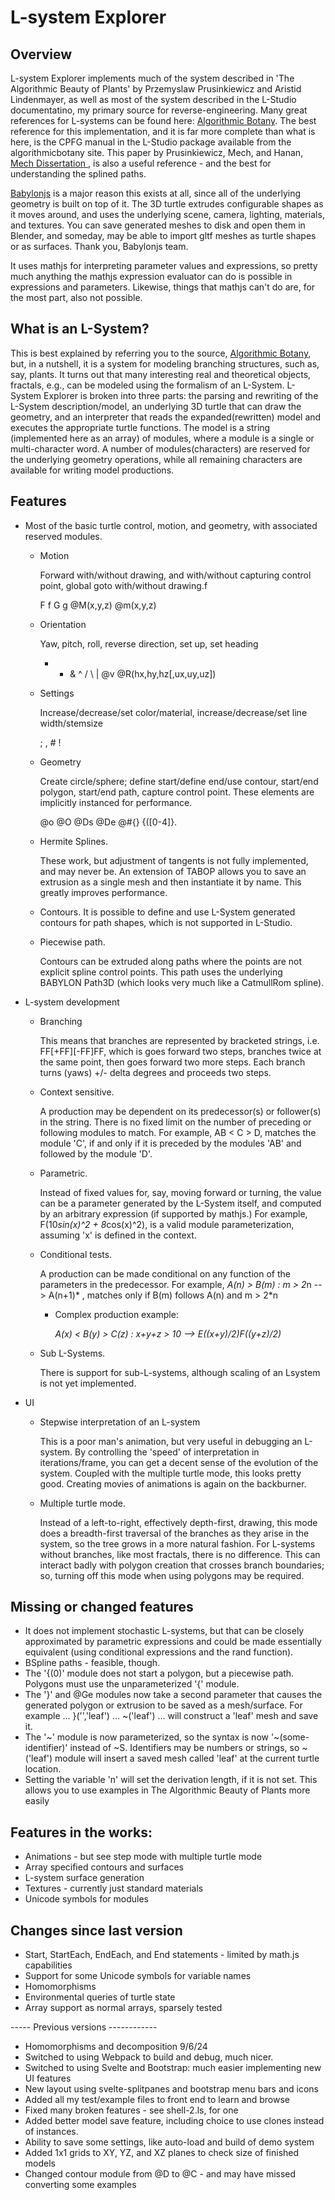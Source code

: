 # L-system Explorer
## Overview

  L-system Explorer implements much of the system described in 'The Algorithmic Beauty of Plants' by Przemyslaw Prusinkiewicz and Aristid Lindenmayer, as well as most of the system described in the L-Studio documentatino, my primary source for reverse-engineering. Many great references for L-systems can be found here: [Algorithmic Botany](http://algorithmicbotany.org/papers/ "Algorithmic Botany"). The best reference for this implementation, and it is far more complete than what is here, is the CPFG manual in the L-Studio package available from the algorithmicbotany site. This paper by Prusinkiewicz, Mech, and Hanan, [Mech Dissertation ](https://prism.ucalgary.ca/bitstream/handle/1880/45607/1997-599-01.pdf?sequence=2 "Mech dis
  sertation"), is also a useful reference - and the best for understanding the splined paths.

 [Babylonjs](https://babylonjs.com) is a major reason this exists at all, since all of the underlying geometry is built on top of it. The 3D turtle extrudes configurable shapes as it moves around, and uses the underlying scene, camera, lighting, materials, and textures. You can save generated meshes to disk and open them in Blender, and someday, may be able to import gltf meshes as turtle shapes or as surfaces. Thank you, Babylonjs team. 

 It uses mathjs for interpreting parameter values and expressions, so pretty much anything the mathjs expression evaluator can do is possible in expressions and parameters. Likewise, things that mathjs can't do are, for the most part, also not possible.

## What is an L-System?
   This is best explained by referring you to the source, [Algorithmic Botany](http://algorithmicbotany.org/papers/#abop), but, in a nutshell, it is a system for modeling branching structures, such as, say, plants. It turns out that many interesting real and theoretical objects, fractals, e.g., can be modeled using the formalism of an L-System. L-System Explorer is broken into three parts: the parsing and rewriting of the L-System description/model, an underlying 3D turtle that can draw the geometry, and an interpreter that reads the expanded(rewritten) model and executes the appropriate turtle functions. 
   The model is a string (implemented here as an array) of modules, where a module is a single or multi-character word. A number of modules(characters) are reserved for the underlying geometry operations, while all remaining characters are available for writing model productions. 
   
## Features
  * Most of the basic turtle control, motion, and geometry, with associated reserved modules. 
      * Motion

        Forward with/without drawing, and with/without capturing control point, global goto with/without drawing.f

        F f G g @M(x,y,z) @m(x,y,z)
      * Orientation

        Yaw, pitch, roll, reverse direction, set up, set heading

    	+ - & ^ / \ | @v @R(hx,hy,hz[,ux,uy,uz])
      * Settings

    	Increase/decrease/set color/material, increase/decrease/set line width/stemsize

        ; , # !
      * Geometry

        Create circle/sphere; define start/define end/use contour, start/end polygon, start/end path, capture control point. These elements are implicitly instanced for performance.

        @o @O @Ds @De @#{} {([0-4]}.
      * Hermite Splines.

        These work, but adjustment of tangents is not fully implemented, and may never be. An extension of TABOP allows you to save an extrusion as a single mesh and then instantiate it by name. This greatly improves performance.
      
      *	Contours.
        It is possible to define and use L-System generated contours for path shapes, which is not supported in L-Studio. 
      * Piecewise path.

        Contours can be extruded along paths where the points are not explicit spline control points. This path uses the underlying BABYLON Path3D (which looks very much like a CatmullRom spline).
  * L-system development
      * Branching

        This means that branches are represented by bracketed strings, i.e. FF[+FF][-FF]FF, which is goes forward two steps, branches twice at the same point, then goes forward two more steps. Each branch turns (yaws) +/- delta degrees and proceeds two steps.
      * Context sensitive. 

        A production may be dependent on its predecessor(s) or follower(s) in the string. There is no fixed limit on the number of preceding or following modules to match. For example, AB < C > D, matches the module 'C', if and only if it is preceded by the modules 'AB' and followed by the module 'D'.
      * Parametric. 

        Instead of fixed values for, say, moving forward or turning, the value can be a parameter generated by the L-System itself, and computed by an arbitrary expression (if supported by mathjs.) For example, F(10*sin(x)^2 + 8*cos(x)^2), is a valid module parameterization, assuming 'x' is defined in the context.
      * Conditional tests.

        A production can be made conditional on any function of the parameters in the predecessor. For example, *A(n) > B(m) : m > 2*n --> A(n+1)* , matches only if B(m) follows A(n) and m > 2*n

        * Complex production example:
          
          *A(x) < B(y) > C(z) : x+y+z > 10 --> E((x+y)/2)F((y+z)/2)*

      * Sub L-Systems. 

        There is support for sub-L-systems, although scaling of an Lsystem is not yet implemented.
  * UI
      * Stepwise interpretation of an L-system

        This is a poor man's animation, but very useful in debugging an L-system. By controlling the 'speed' of interpretation in iterations/frame, you can get a decent sense of the evolution of the system. Coupled with the multiple turtle mode, this looks pretty good. Creating movies of animations is again on the backburner.
      * Multiple turtle mode.

        Instead of a left-to-right, effectively depth-first, drawing, this mode does a breadth-first traversal of the branches as they arise in the system, so the tree grows in a more natural fashion. For L-systems without branches, like most fractals, there is no difference. This can interact badly with polygon creation that crosses branch boundaries; so, turning off this mode when using polygons may be required.


## Missing or changed features
  * It does not implement stochastic L-systems, but that can be closely approximated by parametric expressions and could be made essentially equivalent (using conditional expressions and the rand function).
  * BSpline paths - feasible, though.
  * The '{(0)' module does not start a polygon, but a piecewise path. Polygons must use the unparameterized '{' module.
  * The '}' and @Ge modules now take a second parameter that causes the generated polygon or extrusion to be saved as a mesh/surface. For example ... }('','leaf') ... ~('leaf') ... will construct a 'leaf' mesh and save it.
  * The '~' module is now parameterized, so the syntax is now '~(some-identifier)' instead of ~S. Identifiers may be numbers or strings, so ~('leaf') module will insert a saved mesh called 'leaf' at the current turtle location.
  * Setting the variable 'n' will set the derivation length, if it is not set. This allows you to use examples in The Algorithmic Beauty of Plants more easily

## Features in the  works:

   * Animations - but see step mode with multiple turtle mode
   * Array specified contours and surfaces
   * L-system surface generation
   * Textures - currently just standard materials
   * Unicode symbols for modules

## Changes since last version

   * Start, StartEach, EndEach, and End statements - limited by math.js capabilities
   * Support for some Unicode symbols for variable names
   * Homomorphisms
   * Environmental queries of turtle state
   * Array support as normal arrays, sparsely tested

----- Previous versions ------------

   * Homomorphisms and decomposition 9/6/24
   * Switched to using Webpack to build and debug, much nicer.
   * Switched to using Svelte and Bootstrap: much easier implementing new UI features
   * New layout using svelte-splitpanes and bootstrap menu bars and icons
   * Added all my test/example files to front end to learn and browse
   * Fixed many broken features - see shell-2.ls, for one
   * Added better model save feature, including choice to use clones instead of instances.
   * Ability to save some settings, like auto-load and build of demo system
   * Added 1x1 grids to XY, YZ, and XZ planes to check size of finished models
   * Changed contour module from @D to @C - and may have missed converting some examples
     
  
